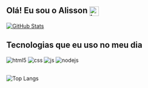 ## Olá! Eu sou o Alisson <img align="center" src="https://telegra.ph/file/dd4426f1a524cadf7e7fa.png" width="25" alt="Imagem">

[![GitHub Stats](https://github-readme-stats.vercel.app/api?username=neb6la&show_icons=true&theme=radical)](https://github.com/anuraghazra/github-readme-stats)


## Tecnologias que eu uso no meu dia

<div style="display: inline_block">
  <img align="center" alt="html5" src="https://img.shields.io/badge/HTML5-E34F26?style=for-the-badge&logo=html5&logoColor=white" />
  <img align="center" alt="css" src="https://img.shields.io/badge/CSS3-1572B6?style=for-the-badge&logo=css3&logoColor=white" />
  <img align="center" alt="js" src="https://img.shields.io/badge/JavaScript-F7DF1E?style=for-the-badge&logo=javascript&logoColor=black" />
  <img align="center" alt="nodejs" src="https://img.shields.io/badge/Node.js-43853D?style=for-the-badge&logo=node.js&logoColor=white" />
</div><br/>


![Top Langs](https://github-readme-stats.vercel.app/api/top-langs/?username=neb6la&hide_progress=false&theme=radical)
